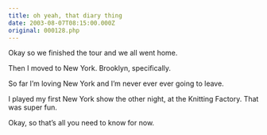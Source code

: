 ```yaml
---
title: oh yeah, that diary thing
date: 2003-08-07T08:15:00.000Z
original: 000128.php
---
```


Okay so we finished the tour and we all went home.

Then I moved to New York. Brooklyn, specifically.

So far I’m loving New York and I’m never ever ever going to leave.

I played my first New York show the other night, at the Knitting Factory. That was super fun.

Okay, so that’s all you need to know for now.


<!-- <div class="commentdivider"></div><span class="commentheader">9 Comments</span>



<div class="commentdivider">
<span class="commentauthorbox">Posted by Art</span>
<span class="commentdatebox">Monday, August 11, 2003</span>
<span class="commenttimebox"> 3:19 AM</span>
</div>
<div class="commentbody">Long ways away from Mother Fool’s… good for you man!</div>
<div class="commentdivider">
<span class="commentauthorbox">Posted by sweetgirl</span>
<span class="commentdatebox">Monday, November 17, 2003</span>
<span class="commenttimebox"> 3:50 AM</span>
</div>
<div class="commentbody">ur diary stinks…  its o so boring….  can u do different thing?  so boring~~~  hate it….</div>
<div class="commentdivider">
<span class="commentauthorbox">Posted by =)</span>
<span class="commentdatebox">Saturday, November 29, 2003</span>
<span class="commenttimebox"> 3:43 AM</span>
</div>
<div class="commentbody">mde</div>
<div class="commentdivider">
<span class="commentauthorbox">Posted by fucking gay</span>
<span class="commentdatebox">Wednesday, December  3, 2003</span>
<span class="commenttimebox">11:07 AM</span>
</div>
<div class="commentbody">fucking gay fucking gay fucking gay fucking gay fucking gay fucking gay fucking gay fucking gay fucking gay fucking gay fucking gay fucking gay fucking gay fucking gay fucking gay fucking gay fucking gay fucking gay fucking gay fucking gay fucking gay fucking gay fucking gay fucking gay fucking gay fucking gay fucking gay fucking gay fucking gay fucking gay fucking gay fucking gay fucking gay fucking gay fucking gay fucking gay fucking gay fucking gay fucking gay fucking gay fucking gay fucking gay fucking gay fucking gay fucking gay fucking gay fucking gay fucking gay fucking gay fucking gay fucking gay fucking gay fucking gay fucking gay fucking gay fucking gay fucking gay fucking gay fucking gay fucking gay fucking gay fucking gay fucking gay fucking gay fucking gay fucking gay fucking gay fucking gay fucking gay fucking gay fucking gay fucking gay fucking gay fucking gay fucking gay fucking gay fucking gay fucking gay fucking gay fucking gay fucking gay fucking gay fucking gay fucking gay fucking gay fucking gay fucking gay fucking gay fucking gay fucking gay fucking gay fucking gay fucking gay fucking gay fucking gay fucking gay fucking gay fucking gay fucking gay fucking gay fucking gay fucking gay fucking gay fucking gay fucking gay fucking gay fucking gay fucking gay fucking gay fucking gay fucking gay fucking gay fucking gay fucking gay fucking gay fucking gay fucking gay fucking gay fucking gay fucking gay fucking gay fucking gay fucking gay fucking gay fucking gay</div>
<div class="commentdivider">
<span class="commentauthorbox">Posted by <a href="http://www.pascal.com/cgi-bin/mt/mt-comments.cgi?__mode=red&id=594">pascal</a></span>
<span class="commentdatebox">Tuesday, December 23, 2003</span>
<span class="commenttimebox"> 8:40 AM</span>
</div>
<div class="commentbody">hello I am pascal I feewel they girls   tank you</div>
<div class="commentdivider">
<span class="commentauthorbox">Posted by <a href="mailto&#58;lauren&#64;balthrop&#46;com">bama</a></span>
<span class="commentdatebox">Tuesday, January 20, 2004</span>
<span class="commenttimebox"> 9:44 AM</span>
</div>
<div class="commentbody">update and i’ll love you again</div>
<div class="commentdivider">
<span class="commentauthorbox">Posted by <a href="http://www.pascal.com/cgi-bin/mt/mt-comments.cgi?__mode=red&id=596">Grizzly Bear</a></span>
<span class="commentdatebox">Friday, January 30, 2004</span>
<span class="commenttimebox"> 6:57 AM</span>
</div>
<div class="commentbody">This website made want to puke. What kind of name is Pascal? I called the retard in my play Pascal, Give me money,  MONG</div>
<div class="commentdivider">
<span class="commentauthorbox">Posted by <a href="mailto&#58;vms&#64;dec&#46;org">VMS</a></span>
<span class="commentdatebox">Thursday, January 13, 2005</span>
<span class="commenttimebox"> 1:55 PM</span>
</div>
<div class="commentbody">I have to write PASCAL programs at work with embedded SQL….  I don’t like PASCAL.  I think it is gay.

PASCAL := F_ING_GAY;</div>
<div class="commentdivider">
<span class="commentauthorbox">Posted by <a href="http://www.pascal.com/cgi-bin/mt/mt-comments.cgi?__mode=red&id=939">HOMO_PASCAL</a></span>
<span class="commentdatebox">Thursday, January 13, 2005</span>
<span class="commenttimebox"> 2:23 PM</span>
</div>
<div class="commentbody">It’s very super fun fuckin gay page. no doubt. here is a gay video for you. <a href="http://stout.hampshire.edu/~pmc02/pizazz/pizazz.mp4">http://stout.hampshire.edu/~pmc02/pizazz/pizazz.mp4</a></div>



 -->
